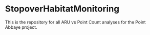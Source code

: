 # StopoverHabitatMonitoring
 This is the repository for all ARU vs Point Count analyses for the Point Abbaye project.
